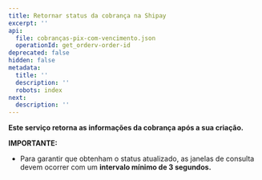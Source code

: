 ```yaml
---
title: Retornar status da cobrança na Shipay
excerpt: ''
api:
  file: cobranças-pix-com-vencimento.json
  operationId: get_orderv-order-id
deprecated: false
hidden: false
metadata:
  title: ''
  description: ''
  robots: index
next:
  description: ''
---
```

**Este serviço retorna as informações da cobrança após a sua criação.**

**IMPORTANTE:**

- Para garantir que obtenham o status atualizado, as janelas de consulta devem ocorrer com um **intervalo mínimo de 3 segundos.**